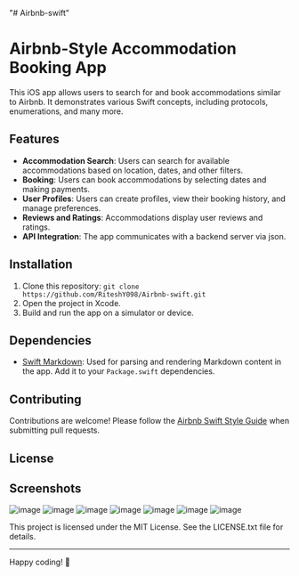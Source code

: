 "# Airbnb-swift" 
# Airbnb-Style Accommodation Booking App

This iOS app allows users to search for and book accommodations similar to Airbnb. It demonstrates various Swift concepts, including protocols, enumerations, and many more.

## Features

- **Accommodation Search**: Users can search for available accommodations based on location, dates, and other filters.
- **Booking**: Users can book accommodations by selecting dates and making payments.
- **User Profiles**: Users can create profiles, view their booking history, and manage preferences.
- **Reviews and Ratings**: Accommodations display user reviews and ratings.
- **API Integration**: The app communicates with a backend server via json.


## Installation

1. Clone this repository: `git clone  https://github.com/RiteshY098/Airbnb-swift.git`
2. Open the project in Xcode.
3. Build and run the app on a simulator or device.

## Dependencies

- [Swift Markdown](https://github.com/apple/swift-markdown): Used for parsing and rendering Markdown content in the app. Add it to your `Package.swift` dependencies.

## Contributing

Contributions are welcome! Please follow the [Airbnb Swift Style Guide](https://github.com/airbnb/swift) when submitting pull requests.

## License

## Screenshots
![image](https://github.com/RiteshY098/Airbnb-swift/assets/86614628/98dbf5e8-1cd3-4019-9d54-1e8f3fb51089)
![image](https://github.com/RiteshY098/Airbnb-swift/assets/86614628/175e8d2d-a50d-4b5f-b168-c1a2d6db231e)
![image](https://github.com/RiteshY098/Airbnb-swift/assets/86614628/d9082d9f-7d3d-4c1f-8210-27d04723b6d1)
![image](https://github.com/RiteshY098/Airbnb-swift/assets/86614628/4a7d8b13-fe17-412b-a864-370494778222)
![image](https://github.com/RiteshY098/Airbnb-swift/assets/86614628/40849502-efe5-479e-b8c6-171d4f5f876e)
![image](https://github.com/RiteshY098/Airbnb-swift/assets/86614628/342ee5d7-2878-4a1c-852b-521950fdd833)
![image](https://github.com/RiteshY098/Airbnb-swift/assets/86614628/4f3b65f9-227d-4c88-8131-56556a7ebb68)







This project is licensed under the MIT License. See the LICENSE.txt file for details.

---

 Happy coding! 🚀
